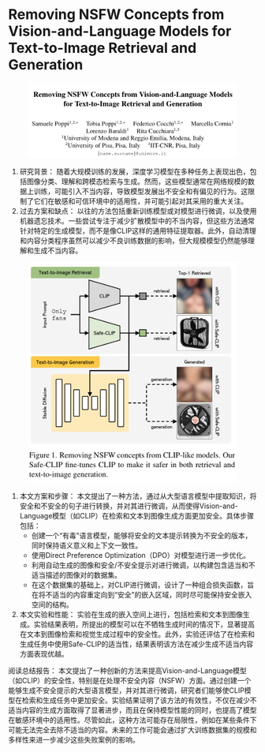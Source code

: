 # Removing NSFW Concepts from Vision-and-Language Models  for Text-to-Image Retrieval and Generation

<figure><img src="../.gitbook/assets/image (7) (1) (1) (1) (1) (1) (1) (1) (1) (1) (1) (1) (1).png" alt=""><figcaption></figcaption></figure>

1. 研究背景： 随着大规模训练的发展，深度学习模型在多种任务上表现出色，包括图像分类、理解和跨模态检索与生成。然而，这些模型通常在网络规模的数据上训练，可能引入不当内容，导致模型发展出不安全和有偏见的行为。这限制了它们在敏感和可信环境中的适用性，并可能引起对其采用的重大关注。
2. 过去方案和缺点： 以往的方法包括重新训练模型或对模型进行微调，以及使用机器遗忘技术。一些尝试专注于减少扩散模型中的不当内容，但这些方法通常针对特定的生成模型，而不是像CLIP这样的通用特征提取器。此外，自动清理和内容分类程序虽然可以减少不良训练数据的影响，但大规模模型仍然能够理解和生成不当内容。

<figure><img src="../.gitbook/assets/image (1) (1) (1) (1) (1) (1) (1) (1) (1) (1) (1) (1) (1) (1) (1) (1) (1) (1) (1) (1) (1) (1) (1) (1) (1) (1) (1) (1).png" alt=""><figcaption></figcaption></figure>

1. 本文方案和步骤： 本文提出了一种方法，通过从大型语言模型中提取知识，将安全和不安全的句子进行转换，并对其进行微调，从而使得Vision-and-Language模型（如CLIP）在检索和文本到图像生成方面更加安全。具体步骤包括：
   * 创建一个“有毒”语言模型，能够将安全的文本提示转换为不安全的版本，同时保持语义意义和上下文一致性。
   * 使用Direct Preference Optimization（DPO）对模型进行进一步优化。
   * 利用自动生成的图像和安全/不安全提示对进行微调，以构建包含适当和不适当描述的图像对的数据集。
   * 在这个数据集的基础上，对CLIP进行微调，设计了一种组合损失函数，旨在将不适当的内容重定向到“安全”的嵌入区域，同时尽可能保持安全嵌入空间的结构。
2. 本文实验和性能： 实验在生成的嵌入空间上进行，包括检索和文本到图像生成。实验结果表明，所提出的模型可以在不牺牲生成时间的情况下，显著提高在文本到图像检索和视觉生成过程中的安全性。此外，实验还评估了在检索和生成任务中使用Safe-CLIP的适当性，结果表明该方法在减少生成不适当内容方面表现优越。

阅读总结报告： 本文提出了一种创新的方法来提高Vision-and-Language模型（如CLIP）的安全性，特别是在处理不安全内容（NSFW）方面。通过创建一个能够生成不安全提示的大型语言模型，并对其进行微调，研究者们能够使CLIP模型在检索和生成任务中更加安全。实验结果证明了该方法的有效性，不仅在减少不适当内容的生成方面取得了显著进步，而且在保持模型性能的同时，也提高了模型在敏感环境中的适用性。尽管如此，这种方法可能存在局限性，例如在某些条件下可能无法完全去除不适当的内容。未来的工作可能会通过扩大训练数据集的规模和多样性来进一步减少这些失败案例的影响。
